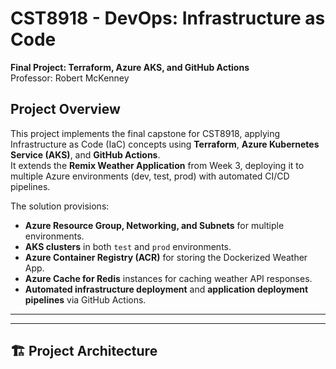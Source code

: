 # CST8918 - DevOps: Infrastructure as Code  
**Final Project: Terraform, Azure AKS, and GitHub Actions**  
Professor: Robert McKenney  

##  Project Overview
This project implements the final capstone for CST8918, applying Infrastructure as Code (IaC) concepts using **Terraform**, **Azure Kubernetes Service (AKS)**, and **GitHub Actions**.  
It extends the **Remix Weather Application** from Week 3, deploying it to multiple Azure environments (dev, test, prod) with automated CI/CD pipelines.  

The solution provisions:
- **Azure Resource Group, Networking, and Subnets** for multiple environments.
- **AKS clusters** in both `test` and `prod` environments.
- **Azure Container Registry (ACR)** for storing the Dockerized Weather App.
- **Azure Cache for Redis** instances for caching weather API responses.
- **Automated infrastructure deployment** and **application deployment pipelines** via GitHub Actions.

---

---

## 🏗 Project Architecture
